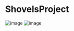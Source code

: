 # ShovelsProject
![image](https://user-images.githubusercontent.com/68137693/197678086-f63a54fe-af83-450f-ba93-2d60247a5672.png)
![image](https://user-images.githubusercontent.com/68137693/197678045-cc795766-605c-4893-af44-dd562d4639b8.png)
